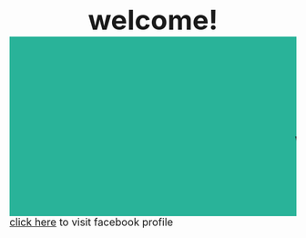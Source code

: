 <html>
 <head>
 <meta name="keyword" content="travelling,world travelling,india travelling"/>
 <meta name="discription" content="travelling,world travelling,india travelling"/>
 <meta name="author" content="shivam gupta,aashish pandey"/>
 <meta http-equiv="content-type" content="text/html; charset=UTF-8"/>
 <title>about us page</title>
 </head>
 <body>
   <font size="10px" >
 <center><b>welcome!</b></center>
 <marquee bgcolor="#29B399" behavior="scroll"><h1>welcome to world travelling website :))</h1></marquee>

 <body>
    <font size="4px" >
 <a href="https://www.facebook.com/profile.php?id=100006019870063" target="_blank">click here</a> to visit facebook profile
 
 
 
 
 
 







